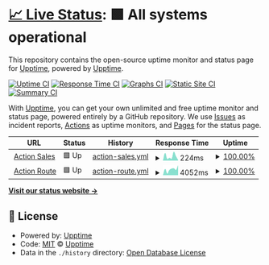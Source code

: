 # [📈 Live Status](https://upptime.github.io/upptime): <!--live status--> **🟩 All systems operational**

This repository contains the open-source uptime monitor and status page for [Upptime](https://upptime.js.org), powered by [Upptime](https://github.com/upptime/upptime).

[![Uptime CI](https://github.com/actionstatuspage/actionstatuspage/workflows/Uptime%20CI/badge.svg)](https://github.com/actionstatuspage/actionstatuspage/actions?query=workflow%3A%22Uptime+CI%22)
[![Response Time CI](https://github.com/actionstatuspage/actionstatuspage/workflows/Response%20Time%20CI/badge.svg)](https://github.com/actionstatuspage/actionstatuspage/actions?query=workflow%3A%22Response+Time+CI%22)
[![Graphs CI](https://github.com/actionstatuspage/actionstatuspage/workflows/Graphs%20CI/badge.svg)](https://github.com/actionstatuspage/actionstatuspage/actions?query=workflow%3A%22Graphs+CI%22)
[![Static Site CI](https://github.com/actionstatuspage/actionstatuspage/workflows/Static%20Site%20CI/badge.svg)](https://github.com/actionstatuspage/actionstatuspage/actions?query=workflow%3A%22Static+Site+CI%22)
[![Summary CI](https://github.com/actionstatuspage/actionstatuspage/workflows/Summary%20CI/badge.svg)](https://github.com/actionstatuspage/actionstatuspage/actions?query=workflow%3A%22Summary+CI%22)

With [Upptime](https://upptime.js.org), you can get your own unlimited and free uptime monitor and status page, powered entirely by a GitHub repository. We use [Issues](https://github.com/upptime/upptime/issues) as incident reports, [Actions](https://github.com/actionstatuspage/actionstatuspage/actions) as uptime monitors, and [Pages](https://upptime.github.io/upptime) for the status page.

<!--start: status pages-->
<!-- This summary is generated by Upptime (https://github.com/upptime/upptime) -->
<!-- Do not edit this manually, your changes will be overwritten -->
<!-- prettier-ignore -->
| URL | Status | History | Response Time | Uptime |
| --- | ------ | ------- | ------------- | ------ |
| <img alt="" src="https://favicons.githubusercontent.com/app.actionsales.com.ar" height="13"> [Action Sales](https://app.actionsales.com.ar) | 🟩 Up | [action-sales.yml](https://github.com/martin-levi/actionstatuspage/commits/HEAD/history/action-sales.yml) | <details><summary><img alt="Response time graph" src="./graphs/action-sales/response-time-week.png" height="20"> 224ms</summary><br><a href="https://martin-levi.github.io/actionstatuspage/history/action-sales"><img alt="Response time 222" src="https://img.shields.io/endpoint?url=https%3A%2F%2Fraw.githubusercontent.com%2Fmartin-levi%2Factionstatuspage%2FHEAD%2Fapi%2Faction-sales%2Fresponse-time.json"></a><br><a href="https://martin-levi.github.io/actionstatuspage/history/action-sales"><img alt="24-hour response time 30" src="https://img.shields.io/endpoint?url=https%3A%2F%2Fraw.githubusercontent.com%2Fmartin-levi%2Factionstatuspage%2FHEAD%2Fapi%2Faction-sales%2Fresponse-time-day.json"></a><br><a href="https://martin-levi.github.io/actionstatuspage/history/action-sales"><img alt="7-day response time 224" src="https://img.shields.io/endpoint?url=https%3A%2F%2Fraw.githubusercontent.com%2Fmartin-levi%2Factionstatuspage%2FHEAD%2Fapi%2Faction-sales%2Fresponse-time-week.json"></a><br><a href="https://martin-levi.github.io/actionstatuspage/history/action-sales"><img alt="30-day response time 222" src="https://img.shields.io/endpoint?url=https%3A%2F%2Fraw.githubusercontent.com%2Fmartin-levi%2Factionstatuspage%2FHEAD%2Fapi%2Faction-sales%2Fresponse-time-month.json"></a><br><a href="https://martin-levi.github.io/actionstatuspage/history/action-sales"><img alt="1-year response time 222" src="https://img.shields.io/endpoint?url=https%3A%2F%2Fraw.githubusercontent.com%2Fmartin-levi%2Factionstatuspage%2FHEAD%2Fapi%2Faction-sales%2Fresponse-time-year.json"></a></details> | <details><summary><a href="https://martin-levi.github.io/actionstatuspage/history/action-sales">100.00%</a></summary><a href="https://martin-levi.github.io/actionstatuspage/history/action-sales"><img alt="All-time uptime 100.00%" src="https://img.shields.io/endpoint?url=https%3A%2F%2Fraw.githubusercontent.com%2Fmartin-levi%2Factionstatuspage%2FHEAD%2Fapi%2Faction-sales%2Fuptime.json"></a><br><a href="https://martin-levi.github.io/actionstatuspage/history/action-sales"><img alt="24-hour uptime 100.00%" src="https://img.shields.io/endpoint?url=https%3A%2F%2Fraw.githubusercontent.com%2Fmartin-levi%2Factionstatuspage%2FHEAD%2Fapi%2Faction-sales%2Fuptime-day.json"></a><br><a href="https://martin-levi.github.io/actionstatuspage/history/action-sales"><img alt="7-day uptime 100.00%" src="https://img.shields.io/endpoint?url=https%3A%2F%2Fraw.githubusercontent.com%2Fmartin-levi%2Factionstatuspage%2FHEAD%2Fapi%2Faction-sales%2Fuptime-week.json"></a><br><a href="https://martin-levi.github.io/actionstatuspage/history/action-sales"><img alt="30-day uptime 100.00%" src="https://img.shields.io/endpoint?url=https%3A%2F%2Fraw.githubusercontent.com%2Fmartin-levi%2Factionstatuspage%2FHEAD%2Fapi%2Faction-sales%2Fuptime-month.json"></a><br><a href="https://martin-levi.github.io/actionstatuspage/history/action-sales"><img alt="1-year uptime 100.00%" src="https://img.shields.io/endpoint?url=https%3A%2F%2Fraw.githubusercontent.com%2Fmartin-levi%2Factionstatuspage%2FHEAD%2Fapi%2Faction-sales%2Fuptime-year.json"></a></details>
| <img alt="" src="https://favicons.githubusercontent.com/actionroute.actionsales.com.ar" height="13"> [Action Route](https://actionroute.actionsales.com.ar/) | 🟩 Up | [action-route.yml](https://github.com/martin-levi/actionstatuspage/commits/HEAD/history/action-route.yml) | <details><summary><img alt="Response time graph" src="./graphs/action-route/response-time-week.png" height="20"> 4052ms</summary><br><a href="https://martin-levi.github.io/actionstatuspage/history/action-route"><img alt="Response time 3904" src="https://img.shields.io/endpoint?url=https%3A%2F%2Fraw.githubusercontent.com%2Fmartin-levi%2Factionstatuspage%2FHEAD%2Fapi%2Faction-route%2Fresponse-time.json"></a><br><a href="https://martin-levi.github.io/actionstatuspage/history/action-route"><img alt="24-hour response time 6796" src="https://img.shields.io/endpoint?url=https%3A%2F%2Fraw.githubusercontent.com%2Fmartin-levi%2Factionstatuspage%2FHEAD%2Fapi%2Faction-route%2Fresponse-time-day.json"></a><br><a href="https://martin-levi.github.io/actionstatuspage/history/action-route"><img alt="7-day response time 4052" src="https://img.shields.io/endpoint?url=https%3A%2F%2Fraw.githubusercontent.com%2Fmartin-levi%2Factionstatuspage%2FHEAD%2Fapi%2Faction-route%2Fresponse-time-week.json"></a><br><a href="https://martin-levi.github.io/actionstatuspage/history/action-route"><img alt="30-day response time 3904" src="https://img.shields.io/endpoint?url=https%3A%2F%2Fraw.githubusercontent.com%2Fmartin-levi%2Factionstatuspage%2FHEAD%2Fapi%2Faction-route%2Fresponse-time-month.json"></a><br><a href="https://martin-levi.github.io/actionstatuspage/history/action-route"><img alt="1-year response time 3904" src="https://img.shields.io/endpoint?url=https%3A%2F%2Fraw.githubusercontent.com%2Fmartin-levi%2Factionstatuspage%2FHEAD%2Fapi%2Faction-route%2Fresponse-time-year.json"></a></details> | <details><summary><a href="https://martin-levi.github.io/actionstatuspage/history/action-route">100.00%</a></summary><a href="https://martin-levi.github.io/actionstatuspage/history/action-route"><img alt="All-time uptime 95.70%" src="https://img.shields.io/endpoint?url=https%3A%2F%2Fraw.githubusercontent.com%2Fmartin-levi%2Factionstatuspage%2FHEAD%2Fapi%2Faction-route%2Fuptime.json"></a><br><a href="https://martin-levi.github.io/actionstatuspage/history/action-route"><img alt="24-hour uptime 100.00%" src="https://img.shields.io/endpoint?url=https%3A%2F%2Fraw.githubusercontent.com%2Fmartin-levi%2Factionstatuspage%2FHEAD%2Fapi%2Faction-route%2Fuptime-day.json"></a><br><a href="https://martin-levi.github.io/actionstatuspage/history/action-route"><img alt="7-day uptime 100.00%" src="https://img.shields.io/endpoint?url=https%3A%2F%2Fraw.githubusercontent.com%2Fmartin-levi%2Factionstatuspage%2FHEAD%2Fapi%2Faction-route%2Fuptime-week.json"></a><br><a href="https://martin-levi.github.io/actionstatuspage/history/action-route"><img alt="30-day uptime 95.70%" src="https://img.shields.io/endpoint?url=https%3A%2F%2Fraw.githubusercontent.com%2Fmartin-levi%2Factionstatuspage%2FHEAD%2Fapi%2Faction-route%2Fuptime-month.json"></a><br><a href="https://martin-levi.github.io/actionstatuspage/history/action-route"><img alt="1-year uptime 95.70%" src="https://img.shields.io/endpoint?url=https%3A%2F%2Fraw.githubusercontent.com%2Fmartin-levi%2Factionstatuspage%2FHEAD%2Fapi%2Faction-route%2Fuptime-year.json"></a></details>

<!--end: status pages-->

[**Visit our status website →**](https://upptime.github.io/upptime)

## 📄 License

- Powered by: [Upptime](https://github.com/upptime/upptime)
- Code: [MIT](./LICENSE) © [Upptime](https://upptime.js.org)
- Data in the `./history` directory: [Open Database License](https://opendatacommons.org/licenses/odbl/1-0/)
